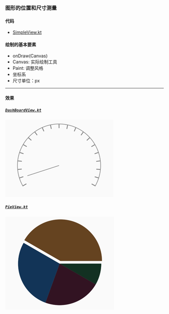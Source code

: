 ### 图形的位置和尺寸测量

#### 代码

- [SimpleView.kt](../../hencoder/src/main/java/com/example/hencoder/draw/SimpleView.kt)

#### 绘制的基本要素

- onDraw(Canvas)
- Canvas: 实际绘制工具
- Paint: 调整风格
- 坐标系
- 尺寸单位：px

---

#### 效果

##### [`DashBoardView.kt`](../../hencoder/src/main/java/com/example/hencoder/draw/DashBoardView.kt)

![刻度盘](./imgs/img-dashboard.png)


##### [`PieView.kt`](../../hencoder/src/main/java/com/example/hencoder/draw/PieView.kt)

![刻度盘](./imgs/img-pie.png)
